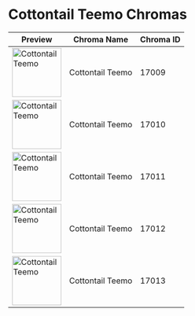 # Cottontail Teemo Chromas

| Preview | Chroma Name | Chroma ID |
|---|---|---|
| <img src='https://raw.communitydragon.org/latest/plugins/rcp-be-lol-game-data/global/default/v1/champion-chroma-images/17/17009.png' alt='Cottontail Teemo' width='100'> | Cottontail Teemo | 17009 |
| <img src='https://raw.communitydragon.org/latest/plugins/rcp-be-lol-game-data/global/default/v1/champion-chroma-images/17/17010.png' alt='Cottontail Teemo' width='100'> | Cottontail Teemo | 17010 |
| <img src='https://raw.communitydragon.org/latest/plugins/rcp-be-lol-game-data/global/default/v1/champion-chroma-images/17/17011.png' alt='Cottontail Teemo' width='100'> | Cottontail Teemo | 17011 |
| <img src='https://raw.communitydragon.org/latest/plugins/rcp-be-lol-game-data/global/default/v1/champion-chroma-images/17/17012.png' alt='Cottontail Teemo' width='100'> | Cottontail Teemo | 17012 |
| <img src='https://raw.communitydragon.org/latest/plugins/rcp-be-lol-game-data/global/default/v1/champion-chroma-images/17/17013.png' alt='Cottontail Teemo' width='100'> | Cottontail Teemo | 17013 |
